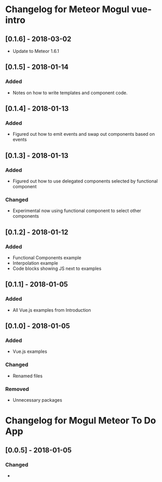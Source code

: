 # Changelog for Meteor Mogul vue-intro

## [0.1.6] - 2018-03-02

- Update to Meteor 1.6.1

## [0.1.5] - 2018-01-14

### Added

- Notes on how to write templates and component code.

## [0.1.4] - 2018-01-13

### Added

- Figured out how to emit events and swap out components based on events

## [0.1.3] - 2018-01-13

### Added

- Figured out how to use delegated components selected by functional component

### Changed

- Experimental now using functional component to select other components

## [0.1.2] - 2018-01-12

### Added

- Functional Components example
- Interpolation example
- Code blocks showing JS next to examples

## [0.1.1] - 2018-01-05

### Added

- All Vue.js examples from Introduction

## [0.1.0] - 2018-01-05

### Added

- Vue.js examples

### Changed

- Renamed files

### Removed

- Unnecessary packages

# Changelog for Mogul Meteor To Do App

## [0.0.5] - 2018-01-05

### Changed

- <template> should be <script type="text/x-template">

## [0.0.4] - 2018-01-04

### Changed

- Use meteormogul:vue-dist@2.5.15
- Explicitly import symbols
- Split .html into main.html and meteor-vue-todo.html

## [0.0.3] - 2017-12-14
### Added
### Changed
- Remove buttons on left side of todo list
### Removed

## [0.0.2] - 2017-12-14
### Added
- bootstrap style
### Changed
### Removed
